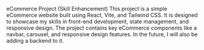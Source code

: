 eCommerce Project (Skill Enhancement)
This project is a simple eCommerce website built using React, Vite, and Tailwind CSS. It is designed to showcase my skills in front-end development, state management, and responsive design. The project contains key eCommerce components like a navbar, carousel, and responsive design features.
In the future, I will also be adding a backend to it. 